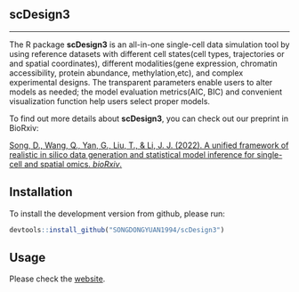 ## scDesign3

---

The R package **scDesign3** is an all-in-one single-cell data simulation tool by using reference datasets with different cell states(cell types, trajectories or and spatial coordinates), different modalities(gene expression, chromatin accessibility, protein abundance, methylation,etc), and complex experimental designs. The transparent parameters enable users to alter models as needed; the model evaluation metrics(AIC, BIC) and convenient visualization function help users select proper models. 

To find out more details about **scDesign3**, you can check out our preprint in BioRxiv:

[Song, D., Wang, Q., Yan, G., Liu, T., & Li, J. J. (2022). A unified framework of realistic in silico data generation and statistical model inference for single-cell and spatial omics. *bioRxiv*.](https://www.biorxiv.org/content/10.1101/2022.09.20.508796v2)



## Installation
To install the development version from github, please run:
```r
devtools::install_github("SONGDONGYUAN1994/scDesign3")
```

## Usage
Please check the [website](https://songdongyuan1994.github.io/scDesign3/docs/index.html).

